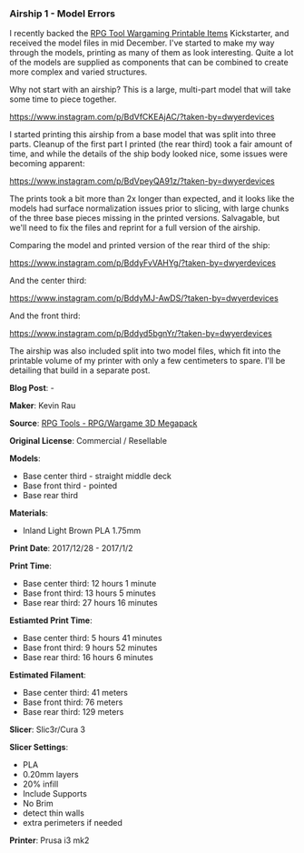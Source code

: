 ### Airship 1 - Model Errors

I recently backed the [RPG Tool Wargaming Printable Items](https://www.kickstarter.com/projects/1978496658/rpg-tools-rpg-wargame-3d-printable-items) Kickstarter,
and received the model files in mid December. I've started to make my way through the models,
printing as many of them as look interesting. Quite a lot of the models are supplied
as components that can be combined to create more complex and varied structures.

Why not start with an airship? This is a large, multi-part model that will take some time
to piece together.

https://www.instagram.com/p/BdVfCKEAjAC/?taken-by=dwyerdevices

I started printing this airship from a base model that was split into three parts. Cleanup
of the first part I printed (the rear third) took a fair amount of time, and while the details
of the ship body looked nice, some issues were becoming apparent:

https://www.instagram.com/p/BdVpeyQA91z/?taken-by=dwyerdevices


The prints took a bit more than 2x longer than expected, and it looks like the models had
surface normalization issues prior to slicing, with large chunks of the three base pieces missing
in the printed versions. Salvagable, but we'll need to fix the files and reprint for a
full version of the airship.

Comparing the model and printed version of the rear third of the ship:

https://www.instagram.com/p/BddyFvVAHYg/?taken-by=dwyerdevices

And the center third:

https://www.instagram.com/p/BddyMJ-AwDS/?taken-by=dwyerdevices

And the front third:

https://www.instagram.com/p/Bddyd5bgnYr/?taken-by=dwyerdevices

The airship was also included split into two model files, which fit into the printable
volume of my printer with only a few centimeters to spare. I'll be detailing that build
in a separate post.
 
 
**Blog Post**: -

**Maker**: Kevin Rau

**Source**: [RPG Tools - RPG/Wargame 3D Megapack](http://www.rpgtools.org)

**Original License**: Commercial / Resellable

**Models**:

 - Base center third - straight middle deck
 - Base front third - pointed
 - Base rear third

**Materials**:

 - Inland Light Brown PLA 1.75mm

**Print Date**: 2017/12/28 - 2017/1/2

**Print Time**:

 - Base center third: 12 hours 1 minute
 - Base front third: 13 hours 5 minutes
 - Base rear third: 27 hours 16 minutes
 
**Estiamted Print Time**:

 - Base center third: 5 hours 41 minutes
 - Base front third: 9 hours 52 minutes
 - Base rear third: 16 hours 6 minutes

**Estimated Filament**:

 - Base center third: 41 meters
 - Base front third: 76 meters
 - Base rear third: 129 meters
 
**Slicer**: Slic3r/Cura 3

**Slicer Settings**:

 - PLA
 - 0.20mm layers
 - 20% infill
 - Include Supports
 - No Brim
 - detect thin walls
 - extra perimeters if needed
 
**Printer**: Prusa i3 mk2